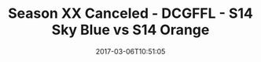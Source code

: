 ---
title: Season XX Canceled - DCGFFL - S14 Sky Blue vs S14 Orange
teams-score:
- team: _teams/s14-sky.md
  score:
- team: _teams/s14-orange.md
  score: 0
mvp: A. Pratt (Sky), B. O'Brien (Orange)
game-ball: A. Suggs (Sky), TJ Rhone (Orange)
sportsperson: ''
season: 14
week: 1
date: '2017-03-06T10:51:05'
pageid: season-14-week-1-march-5-2016-5105-vs-5101
---